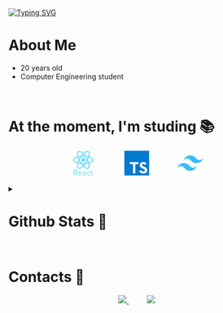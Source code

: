 [![Typing SVG](https://readme-typing-svg.demolab.com?font=Fira+Code&weight=500&size=25&pause=1000&center=true&vCenter=true&width=1000&lines=Welcome+to+my+Profile;Computer+Engineering+student)](https://git.io/typing-svg)
# About Me

- 20 years old
- Computer Engineering student 

<br />
<h1>At the moment, I'm studing 📚</h1>

<p align="center">
	<img height="50" src="https://raw.githubusercontent.com/devicons/devicon/master/icons/react/react-original-wordmark.svg">
	&nbsp;&nbsp;&nbsp;&nbsp;&nbsp;&nbsp;&nbsp;&nbsp;&nbsp;&nbsp;&nbsp;&nbsp;
	<img height="50" src="https://raw.githubusercontent.com/devicons/devicon/master/icons/typescript/typescript-original.svg">
	&nbsp;&nbsp;&nbsp;&nbsp;&nbsp;&nbsp;&nbsp;&nbsp;&nbsp;&nbsp;&nbsp;&nbsp;
	<img height="50" src="https://raw.githubusercontent.com/devicons/devicon/master/icons/tailwindcss/tailwindcss-plain.svg">
	
</p>


<details>
	<summary>
		<h1>Github Stats 🔬</h1>
	</summary>
	
<br/>

<div align="center">
  	<a href="https://github.com/Gabrielenke">
	  	<img height="180em" src="https://github-readme-stats.vercel.app/api?username=Gabrielenke&show_icons=true&theme=dracula&include_all_commits=true&count_private=true"/>
		<img height="180em" src="https://github-readme-stats.vercel.app/api/top-langs/?username=Gabrielenke&layout=compact&langs_count=7&theme=dracula"/>
	</a>
</div>

</details>

<br/>
		
<h1>Contacts 📱</h1>

<p align="center">
	<a href="mailto:gabrielenkee@icloud.com">
		<img src="https://img.shields.io/badge/gmail-D14836?&style=for-the-badge&logo=gmail&logoColor=white&link=mailto:gabrielenkee@icloud.com">
	</a>
    &nbsp;&nbsp;&nbsp;&nbsp;&nbsp;&nbsp;&nbsp;&nbsp;
	<a href="https://www.linkedin.com/in/gabrielenke/">
		<img src="https://img.shields.io/badge/linkedin-%230077B5.svg?&style=for-the-badge&logo=linkedin&logoColor=white&link=mailto:https://www.linkedin.com/in/gabrielenke/">
	</a>
</p>
